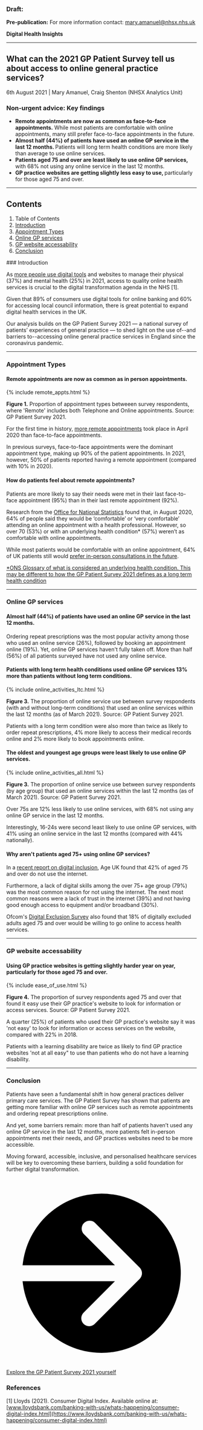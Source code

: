 <script src="https://cdn.plot.ly/plotly-latest.min.js"></script>

<div class="nhsuk-warning-callout">
  <h3 class="nhsuk-warning-callout__label">
    Draft<span class="nhsuk-u-visually-hidden">:</span>
  </h3>
  <p><b>Pre-publication:</b> For more information contact: <a href="mailto:mary.amanuel@nhsx.nhs.uk">mary.amanuel@nhsx.nhs.uk</a></p>
</div>

<td class="nhsuk-table__cell">
  <strong class="nhsuk-tag"><large>Digital Health Insights</large></strong>
  </td>
<hr class="nhsuk-u-margin-top-0 nhsuk-u-margin-bottom-6">

## What can the 2021 GP Patient Survey tell us about access to online general practice services?

<!-- {% include update.html %}-->

6th August 2021 |
Mary Amanuel, Craig Shenton (NHSX Analytics Unit)

<div class="nhsuk-care-card nhsuk-care-card--primary">
  <div class="nhsuk-care-card__heading-container">
    <h3 class="nhsuk-care-card__heading"><span role="text"><span class="nhsuk-u-visually-hidden">Non-urgent advice: </span>Key findings</span></h3>
    <span class="nhsuk-care-card__arrow" aria-hidden="true"></span>
  </div>
  <div class="nhsuk-care-card__content">
  
  <ul>
      <li><b>Remote appointments are now as common as face-to-face appointments.</b>  While most patients are comfortable with online appointments, many still prefer face-to-face appointments in the future.</li>
      <li><b>Almost half (44%) of patients have used an online GP service in the last 12 months.  </b> Patients will long term health conditions are more likely than average to use online services.</li>
      <li><b>Patients aged 75 and over are least likely to use online GP services,</b> with 68% not using any online service in the last 12 months. </li>
      <li> <b>GP practice websites are getting slightly less easy to use,  </b> particularly for those aged 75 and over.</li>
    </ul>
    
  </div>
</div>

<hr class="nhsuk-u-margin-top-0 nhsuk-u-margin-bottom-6">

<div class="nhsuk-width-container"">
  <nav class="nhsuk-contents-list" role="navigation" aria-label="Pages in this guide">
  <h2 class="nhsuk-u-visually-hidden">Contents</h2>
  <ol class="nhsuk-contents-list__list">
        <li class="nhsuk-contents-list__item" aria-current="page">
          <span class="nhsuk-contents-list__current">Table of Contents</span>
        </li>
        <li class="nhsuk-contents-list__item">
          <a class="nhsuk-contents-list__link" href="#Introduction">Introduction</a>
        </li>
        <li class="nhsuk-contents-list__item">
          <a class="nhsuk-contents-list__link" href="#Appointment Types">Appointment Types</a>
        </li>
        <li class="nhsuk-contents-list__item">
          <a class="nhsuk-contents-list__link" href="#Online GP services">Online GP services</a>
        </li>
        <li class="nhsuk-contents-list__item">
          <a class="nhsuk-contents-list__link" href="#GP website accessability">GP website accessability</a>
        </li>
        <li class="nhsuk-contents-list__item">
          <a class="nhsuk-contents-list__link" href="#Conclusion">Conclusion</a>
        </li>
  </ol>
  </nav>
</div>
### Introduction

As [more people use digital tools](https://www.lloydsbank.com/banking-with-us/whats-happening/consumer-digital-index.html) and websites to manage their physical (37%) and mental health (25%) in 2021, access to quality online health services is crucial to the digital transformation agenda in the NHS [1].

Given that 89% of consumers use digital tools for online banking and 60% for accessing local council information, there is great potential to expand digital health services in the UK.

Our analysis builds on the GP Patient Survey 2021 — a national survey of patients’ experiences of general practice — to shed light on the use of--and barriers to--accessing online general practice services in England since the coronavirus pandemic.

<hr class="nhsuk-u-margin-top-0 nhsuk-u-margin-bottom-6">

### Appointment Types

#### Remote appointments are now as common as in person appointments.

{% include remote_appts.html %}

<p><strong>Figure 1.</strong> Proportion of appointment types betweeen survey respondents, where 'Remote' includes both Telephone and Online appointments. Source: GP Patient Survey 2021.</p>

For the first time in history, [more remote appointments](https://digital.nhs.uk/data-and-information/publications/statistical/appointments-in-general-practice/april-2020) took place in April 2020 than face-to-face appointments.

In previous surveys, face-to-face appointments were the dominant appointment type, making up 90% of the patient appointments. In 2021, however, 50% of patients reported having a remote appointment (compared with 10% in 2020).

#### How do patients feel about remote appointments?

Patients are more likely to say their needs were met in their last face-to-face appointment (95%) than in their last remote appointment (92%).

Research from the [Office for National Statistics](https://www.ons.gov.uk/peoplepopulationandcommunity/healthandsocialcare/healthandwellbeing/bulletins/coronavirusandthesocialimpactsongreatbritain/4september2020#coronavirus-and-the-social-impacts-on-great-britain-data) found that, in August 2020, 64% of people said they would be ‘comfortable’ or ‘very comfortable’ attending an online appointment with a health professional. However, so over 70 (53%) or with an underlying health condition\* (57%) weren’t as comfortable with online appointments.

While most patients would be comfortable with an online appointment, 64% of UK patients still would [prefer in-person consultations in the future](https://docs.google.com/document/d/1qJ-z2q88IVDCgZLhWOhbbZa8Kj3_OMrU8XxBBcWvPes/edit#).

[\*ONS Glossary of what is considered an underlying health condition. This may be different to how the GP Patient Survey 2021 defines as a long term health condition](https://www.ons.gov.uk/peoplepopulationandcommunity/healthandsocialcare/healthandwellbeing/bulletins/coronavirusandthesocialimpactsongreatbritain/4september2020#glossary)

<hr class="nhsuk-u-margin-top-0 nhsuk-u-margin-bottom-6">

### Online GP services

#### Almost half (44%) of patients have used an online GP service in the last 12 months.

Ordering repeat prescriptions was the most popular activity among those who used an online service (26%), followed by booking an appointment online (19%). Yet, online GP services haven't fully taken off. More than half (56%) of all patients surveyed have not used any online service.

#### Patients with long term health conditions used online GP services 13% more than patients without long term conditions.

{% include online_activities_ltc.html %}

<p><b>Figure 3.</b> The proportion of online service use between survey respondents (with and without long-term conditions) that used an online services within the last 12 months (as of March 2021). Source: GP Patient Survey 2021.</p>

Patients with a long term condition were also more than twice as likely to order repeat prescriptions, 4% more likely to access their medical records online and 2% more likely to book appointments online.

#### The oldest and youngest age groups were least likely to use online GP services.

{% include online_activities_all.html %}

<p><b>Figure 3.</b> The proportion of online service use between survey respondents (by age group) that used an online services within the last 12 months (as of March 2021). Source: GP Patient Survey 2021.</p>

Over 75s are 12% less likely to use online services, with 68% not using any online GP service in the last 12 months.

Interestingly, 16-24s were second least likely to use online GP services, with 41% using an online service in the last 12 months (compared with 44% nationally).

#### Why aren't patients aged 75+ using online GP services?

In a [recent report on digital inclusion](https://www.ageuk.org.uk/globalassets/age-uk/documents/reports-and-publications/reports-and-briefings/active-communities/digital-inclusion-in-the-pandemic-final-march-2021.pdf), Age UK found that 42% of aged 75 and over do not use the internet.

Furthermore, a lack of digital skills among the over 75+ age group (79%) was the most common reason for not using the internet. The next most common reasons were a lack of trust in the internet (39%) and not having good enough access to equipment and/or broadband (30%).

Ofcom's [Digital Exclusion Survey](https://www.ofcom.org.uk/__data/assets/pdf_file/0025/217834/adults-media-use-and-attitudes-report-2020-21.pdf) also found that 18% of digitally excluded adults aged 75 and over would be willing to go online to access health services.

<hr class="nhsuk-u-margin-top-0 nhsuk-u-margin-bottom-6">

### GP website accessability

#### Using GP practice websites is getting slightly harder year on year, particularly for those aged 75 and over.

{% include ease_of_use.html %}

<p><b>Figure 4.</b> The proportion of survey respondents aged 75 and over that found it easy use their GP practice's website to look for information or access services. Source: GP Patient Survey 2021.</p>

A quarter (25%) of patients who used their GP practice's website say it was 'not easy' to look for information or access services on the website, compared with 22% in 2018.

Patients with a learning disability are twice as likely to find GP practice websites 'not at all easy" to use than patients who do not have a learning disability.

<hr class="nhsuk-u-margin-top-0 nhsuk-u-margin-bottom-6">

### Conclusion

Patients have seen a fundamental shift in how general practices deliver primary care services. The GP Patient Survey has shown that patients are getting more familiar with online GP services such as remote appointments and ordering repeat prescriptions online.

And yet, some barriers remain: more than half of patients haven’t used any online GP service in the last 12 months, more patients felt in-person appointments met their needs, and GP practices websites need to be more accessible.

Moving forward, accessible, inclusive, and personalised healthcare services will be key to overcoming these barriers, building a solid foundation for further digital transformation.

<div class="nhsuk-action-link">
  <a class="nhsuk-action-link__link" href="https://gp-patient.co.uk/">
    <svg class="nhsuk-icon nhsuk-icon__arrow-right-circle" xmlns="http://www.w3.org/2000/svg" viewBox="0 0 24 24" aria-hidden="true">
      <path d="M0 0h24v24H0z" fill="none"></path>
      <path d="M12 2a10 10 0 0 0-9.95 9h11.64L9.74 7.05a1 1 0 0 1 1.41-1.41l5.66 5.65a1 1 0 0 1 0 1.42l-5.66 5.65a1 1 0 0 1-1.41 0 1 1 0 0 1 0-1.41L13.69 13H2.05A10 10 0 1 0 12 2z"></path>
    </svg>
    <span class="nhsuk-action-link__text">Explore the GP Patient Survey 2021 yourself</span>
  </a>
</div>

### References

[1] Lloyds (2021). Consumer Digital Index. Available online at: [www.lloydsbank.com/banking-with-us/whats-happening/consumer-digital-index.html](https://www.lloydsbank.com/banking-with-us/whats-happening/consumer-digital-index.html)
